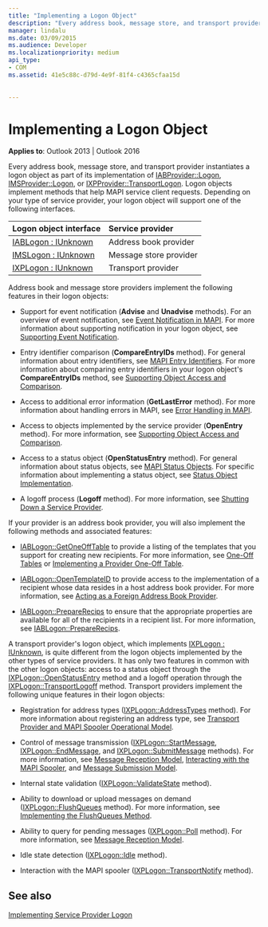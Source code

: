 ```yaml
---
title: "Implementing a Logon Object"
description: "Every address book, message store, and transport provider instantiates a logon object as part of its implementation of IABProvider, IMSProvider, or IXPProvider."
manager: lindalu
ms.date: 03/09/2015
ms.audience: Developer
ms.localizationpriority: medium
api_type:
- COM
ms.assetid: 41e5c88c-d79d-4e9f-81f4-c4365cfaa15d
 
 
---
```


# Implementing a Logon Object

  
  
**Applies to**: Outlook 2013 | Outlook 2016 
  
Every address book, message store, and transport provider instantiates a logon object as part of its implementation of [IABProvider::Logon](iabprovider-logon.md), [IMSProvider::Logon](imsprovider-logon.md), or [IXPProvider::TransportLogon](ixpprovider-transportlogon.md). Logon objects implement methods that help MAPI service client requests. Depending on your type of service provider, your logon object will support one of the following interfaces. 
  
|**Logon object interface**|**Service provider**|
|:-----|:-----|
|[IABLogon : IUnknown](iablogoniunknown.md) <br/> |Address book provider  <br/> |
|[IMSLogon : IUnknown](imslogoniunknown.md) <br/> |Message store provider  <br/> |
|[IXPLogon : IUnknown](ixplogoniunknown.md) <br/> |Transport provider  <br/> |
   
Address book and message store providers implement the following features in their logon objects:
  
- Support for event notification (**Advise** and **Unadvise** methods). For an overview of event notification, see [Event Notification in MAPI](event-notification-in-mapi.md). For more information about supporting notification in your logon object, see [Supporting Event Notification](supporting-event-notification.md). 
    
- Entry identifier comparison (**CompareEntryIDs** method). For general information about entry identifiers, see [MAPI Entry Identifiers](mapi-entry-identifiers.md). For more information about comparing entry identifiers in your logon object's **CompareEntryIDs** method, see [Supporting Object Access and Comparison](supporting-object-access-and-comparison.md).
    
- Access to additional error information (**GetLastError** method). For more information about handling errors in MAPI, see [Error Handling in MAPI](error-handling-in-mapi.md). 
    
- Access to objects implemented by the service provider (**OpenEntry** method). For more information, see [Supporting Object Access and Comparison](supporting-object-access-and-comparison.md).
    
- Access to a status object (**OpenStatusEntry** method). For general information about status objects, see [MAPI Status Objects](mapi-status-objects.md). For specific information about implementing a status object, see [Status Object Implementation](status-object-implementation.md).
    
- A logoff process (**Logoff** method). For more information, see [Shutting Down a Service Provider](shutting-down-a-service-provider.md).
    
If your provider is an address book provider, you will also implement the following methods and associated features:
  
- [IABLogon::GetOneOffTable](iablogon-getoneofftable.md) to provide a listing of the templates that you support for creating new recipients. For more information, see [One-Off Tables](one-off-tables.md) or [Implementing a Provider One-Off Table](implementing-a-provider-one-off-table.md).
    
- [IABLogon::OpenTemplateID](iablogon-opentemplateid.md) to provide access to the implementation of a recipient whose data resides in a host address book provider. For more information, see [Acting as a Foreign Address Book Provider](acting-as-a-foreign-address-book-provider.md). 
    
- [IABLogon::PrepareRecips](iablogon-preparerecips.md) to ensure that the appropriate properties are available for all of the recipients in a recipient list. For more information, see [IABLogon::PrepareRecips](iablogon-preparerecips.md). 
    
A transport provider's logon object, which implements [IXPLogon : IUnknown](ixplogoniunknown.md), is quite different from the logon objects implemented by the other types of service providers. It has only two features in common with the other logon objects: access to a status object through the [IXPLogon::OpenStatusEntry](ixplogon-openstatusentry.md) method and a logoff operation through the [IXPLogon::TransportLogoff](ixplogon-transportlogoff.md) method. Transport providers implement the following unique features in their logon objects: 
  
- Registration for address types ([IXPLogon::AddressTypes](ixplogon-addresstypes.md) method). For more information about registering an address type, see [Transport Provider and MAPI Spooler Operational Model](transport-provider-and-mapi-spooler-operational-model.md).
    
- Control of message transmission ([IXPLogon::StartMessage](ixplogon-startmessage.md), [IXPLogon::EndMessage](ixplogon-endmessage.md), and [IXPLogon::SubmitMessage](ixplogon-submitmessage.md) methods). For more information, see [Message Reception Model](message-reception-model.md), [Interacting with the MAPI Spooler](interacting-with-the-mapi-spooler.md), and [Message Submission Model](message-submission-model.md).
    
- Internal state validation ([IXPLogon::ValidateState](ixplogon-validatestate.md) method). 
    
- Ability to download or upload messages on demand ([IXPLogon::FlushQueues](ixplogon-flushqueues.md) method). For more information, see [Implementing the FlushQueues Method](implementing-the-flushqueues-method.md).
    
- Ability to query for pending messages ([IXPLogon::Poll](ixplogon-poll.md) method). For more information, see [Message Reception Model](message-reception-model.md).
    
- Idle state detection ([IXPLogon::Idle](ixplogon-idle.md) method). 
    
- Interaction with the MAPI spooler ([IXPLogon::TransportNotify](ixplogon-transportnotify.md) method). 
    
## See also



[Implementing Service Provider Logon](implementing-service-provider-logon.md)

